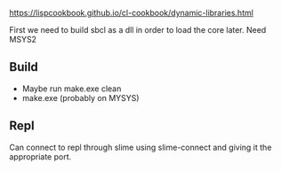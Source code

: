 https://lispcookbook.github.io/cl-cookbook/dynamic-libraries.html

First we need to build sbcl as a dll in order to load the core later. Need MSYS2

## Build
- Maybe run make.exe clean
- make.exe (probably on MYSYS)

## Repl
Can connect to repl through slime using slime-connect and giving it the appropriate port.
